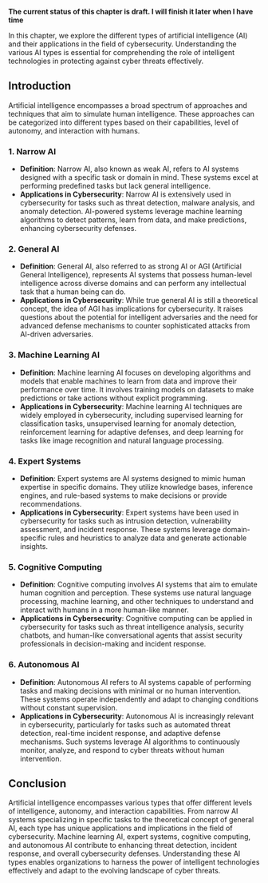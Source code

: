 **The current status of this chapter is draft. I will finish it later when I have time**

In this chapter, we explore the different types of artificial intelligence (AI) and their applications in the field of cybersecurity. Understanding the various AI types is essential for comprehending the role of intelligent technologies in protecting against cyber threats effectively.

Introduction
------------

Artificial intelligence encompasses a broad spectrum of approaches and techniques that aim to simulate human intelligence. These approaches can be categorized into different types based on their capabilities, level of autonomy, and interaction with humans.

### 1. Narrow AI

* **Definition**: Narrow AI, also known as weak AI, refers to AI systems designed with a specific task or domain in mind. These systems excel at performing predefined tasks but lack general intelligence.
* **Applications in Cybersecurity**: Narrow AI is extensively used in cybersecurity for tasks such as threat detection, malware analysis, and anomaly detection. AI-powered systems leverage machine learning algorithms to detect patterns, learn from data, and make predictions, enhancing cybersecurity defenses.

### 2. General AI

* **Definition**: General AI, also referred to as strong AI or AGI (Artificial General Intelligence), represents AI systems that possess human-level intelligence across diverse domains and can perform any intellectual task that a human being can do.
* **Applications in Cybersecurity**: While true general AI is still a theoretical concept, the idea of AGI has implications for cybersecurity. It raises questions about the potential for intelligent adversaries and the need for advanced defense mechanisms to counter sophisticated attacks from AI-driven adversaries.

### 3. Machine Learning AI

* **Definition**: Machine learning AI focuses on developing algorithms and models that enable machines to learn from data and improve their performance over time. It involves training models on datasets to make predictions or take actions without explicit programming.
* **Applications in Cybersecurity**: Machine learning AI techniques are widely employed in cybersecurity, including supervised learning for classification tasks, unsupervised learning for anomaly detection, reinforcement learning for adaptive defenses, and deep learning for tasks like image recognition and natural language processing.

### 4. Expert Systems

* **Definition**: Expert systems are AI systems designed to mimic human expertise in specific domains. They utilize knowledge bases, inference engines, and rule-based systems to make decisions or provide recommendations.
* **Applications in Cybersecurity**: Expert systems have been used in cybersecurity for tasks such as intrusion detection, vulnerability assessment, and incident response. These systems leverage domain-specific rules and heuristics to analyze data and generate actionable insights.

### 5. Cognitive Computing

* **Definition**: Cognitive computing involves AI systems that aim to emulate human cognition and perception. These systems use natural language processing, machine learning, and other techniques to understand and interact with humans in a more human-like manner.
* **Applications in Cybersecurity**: Cognitive computing can be applied in cybersecurity for tasks such as threat intelligence analysis, security chatbots, and human-like conversational agents that assist security professionals in decision-making and incident response.

### 6. Autonomous AI

* **Definition**: Autonomous AI refers to AI systems capable of performing tasks and making decisions with minimal or no human intervention. These systems operate independently and adapt to changing conditions without constant supervision.
* **Applications in Cybersecurity**: Autonomous AI is increasingly relevant in cybersecurity, particularly for tasks such as automated threat detection, real-time incident response, and adaptive defense mechanisms. Such systems leverage AI algorithms to continuously monitor, analyze, and respond to cyber threats without human intervention.

Conclusion
----------

Artificial intelligence encompasses various types that offer different levels of intelligence, autonomy, and interaction capabilities. From narrow AI systems specializing in specific tasks to the theoretical concept of general AI, each type has unique applications and implications in the field of cybersecurity. Machine learning AI, expert systems, cognitive computing, and autonomous AI contribute to enhancing threat detection, incident response, and overall cybersecurity defenses. Understanding these AI types enables organizations to harness the power of intelligent technologies effectively and adapt to the evolving landscape of cyber threats.
